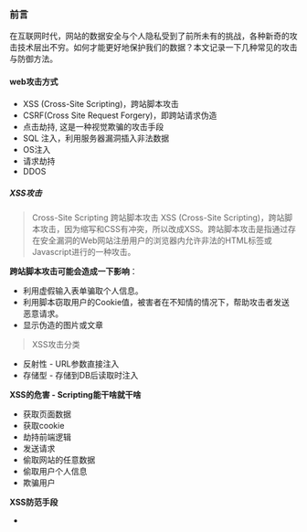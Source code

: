 ### 前言
在互联网时代，网站的数据安全与个人隐私受到了前所未有的挑战，各种新奇的攻击技术层出不穷。如何才能更好地保护我们的数据？本文记录一下几种常见的攻击与防御方法。

#### web攻击方式
- XSS (Cross-Site Scripting)，跨站脚本攻击
- CSRF(Cross Site Request Forgery)，即跨站请求伪造
- 点击劫持, 这是一种视觉欺骗的攻击手段
- SQL 注入，利用服务器漏洞插入非法数据
- OS注入
- 请求劫持
- DDOS

##### XSS攻击
> Cross-Site Scripting 跨站脚本攻击
XSS (Cross-Site Scripting)，跨站脚本攻击，因为缩写和CSS有冲突，所以改成XSS。跨站脚本攻击是指通过存在安全漏洞的Web网站注册用户的浏览器内允许非法的HTML标签或Javascript进行的一种攻击。

**跨站脚本攻击可能会造成一下影响**：
- 利用虚假输入表单骗取个人信息。
- 利用脚本窃取用户的Cookie值，被害者在不知情的情况下，帮助攻击者发送恶意请求。
- 显示伪造的图片或文章

> XSS攻击分类
- 反射性 - URL参数直接注入
- 存储型 - 存储到DB后读取时注入

**XSS的危害 - Scripting能干啥就干啥**
- 获取页面数据
- 获取cookie
- 劫持前端逻辑
- 发送请求
- 偷取网站的任意数据
- 偷取用户个人信息
- 欺骗用户

**XSS防范手段**

- 
